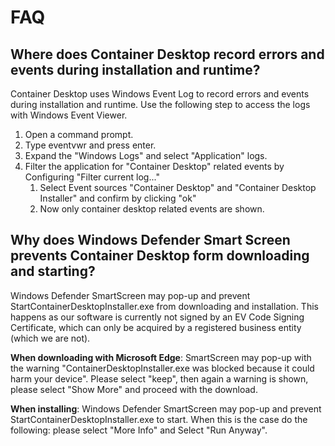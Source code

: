 # FAQ
## Where does Container Desktop record errors and events during installation and runtime?

Container Desktop uses Windows Event Log to record errors and events during installation and runtime. Use the following step to access the logs with Windows Event Viewer.

1. Open a command prompt.
2. Type eventvwr and press enter.
3. Expand the "Windows Logs" and select "Application" logs.
4. Filter the application for "Container Desktop" related events by Configuring "Filter current log..."
   1. Select Event sources "Container Desktop" and "Container Desktop Installer" and confirm by clicking "ok"
   2. Now only container desktop related events are shown.

## Why does Windows Defender Smart Screen prevents Container Desktop form downloading and starting?

Windows Defender SmartScreen may pop-up and prevent StartContainerDesktopInstaller.exe from downloading and installation. This happens as our software is currently not signed by an EV Code Signing Certificate, which can only be acquired by a registered business entity (which we are not).

**When downloading with Microsoft Edge**: SmartScreen may pop-up with the warning "ContainerDesktopInstaller.exe was blocked because it could harm your device". Please select "keep", then again a warning is shown, please select "Show More" and proceed with the download.

**When installing**: Windows Defender SmartScreen may pop-up and prevent StartContainerDesktopInstaller.exe to start. When this is the case do the following: please select "More Info" and Select "Run Anyway".